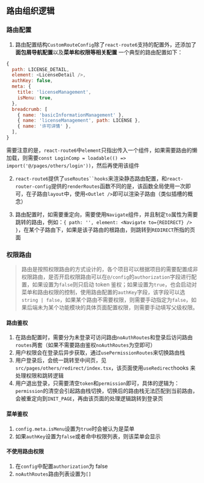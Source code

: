 ## 路由组织逻辑

### 路由配置

1. 路由配置结构`CustomRouteConfig`除了`react-route6`支持的配置外，还添加了**面包屑导航配置**以及**菜单和权限等相关配置**
   一个典型的路由配置如下：

```js
{
  path: LICENSE_DETAIL,
  element: <LicenseDetail />,
  authKey: false,
  meta: {
    title: 'licenseManagement',
    isMenu: true,
  },
  breadcrumb: [
    { name: 'basicInformationManagement' },
    { name: 'licenseManagement', path: LICENSE },
    { name: '许可详情' },
  ],
}
```

需要注意的是，`react-route6`中`element`只指出传入一个组件，如果需要路由的懒加载，则需要`const LoginComp = loadable(() => import('@/pages/others/login'))`，然后再使用该组件

2. `react-route6`提供了` useRoutes``hooks `来渲染静态路由配置，和`react-router-config`提供的`renderRoutes`函数不同的是，该函数全局使用一次即可，在子路由`layout`中，使用`<Outlet />`即可以渲染子路由（类似插槽的概念）

3. 路由配置时，如需要重定向，需要使用`Navigate`组件，并且制定`to`属性为需要跳转的路由，例如：`{ path: '', element: <Navigate to={REDIRECT} /> }`，在某个子路由下，如果是该子路由的根路由，则跳转到`REDIRECT`所指的页面

### 权限路由

> 路由是按照权限路由的方式设计的，各个项目可以根据项目的需要配置成非权限路由，是否开启权限路由可以在`@/config`的`authorization`字段进行配置，如果设置为`false`则只启动 token 鉴权；如果设置为`true`，也会启动对菜单和路由权限的控制，使用路由配置的`authKey`字段，该字段可以选`string | false`，如果某个路由不需要权限，则需要手动指定为`false`，如果后端未为某个功能模块的具体页面配置权限，则需要手动填写父级权限。

#### 路由鉴权

1. 在路由配置时，需要分为未登录可访问路由`noAuthRoutes`和登录后访问路由`routes`两套（如果不需要路由鉴权`noAuthRoutes`为空即可）
2. 用户权限会在登录后异步获取，通过`usePermissionRoutes`来切换路由栈
3. 用户登录后，会统一跳转至中间页，见`src/pages/others/redirect/index.tsx`，该页面使用`useRedirect`hooks 来处理权限和跳转逻辑
4. 用户退出登录，只需要清空`token`和`permission`即可，具体的逻辑为：`permission`的清空会引起路由栈切换，切换后的路由栈无法匹配到当前路由，会被重定向到`INIT_PAGE`，再由该页面的处理逻辑跳转到登录页

#### 菜单鉴权

1. `config.meta.isMenu`设置为`true`时会被认为是菜单
2. 如果`authKey`设置为`false`或者命中权限列表，则该菜单会显示

#### 不使用路由权限

1. 在`config`中配置`authorization`为 false
2. `noAuthRoutes`路由列表设置为`[]`
